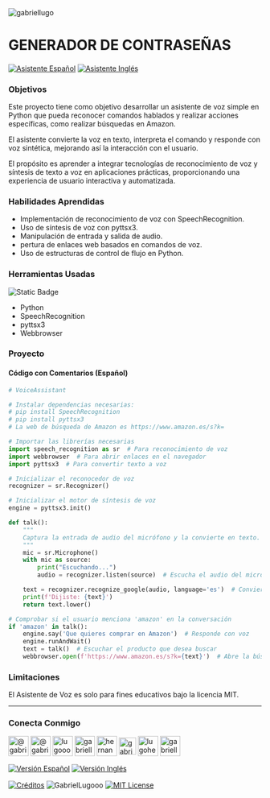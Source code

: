 <img align="center" src="https://media.licdn.com/dms/image/v2/D4D16AQGUNxQ7NSC05A/profile-displaybackgroundimage-shrink_350_1400/profile-displaybackgroundimage-shrink_350_1400/0/1738695150340?e=1744243200&v=beta&t=oXX-ixT9bR3dJcYCLv4KBs5wjKFoeP0524kFGHQMYmQ" alt="gabriellugo" />

# GENERADOR DE CONTRASEÑAS

<a href="https://github.com/GabrielLugooo/Voice-Assistant/blob/main/README%20Spanish.md" target="_blank" rel="noreferrer noopener"> <img align="center" src="https://img.shields.io/badge/Asistente%20Voz%20Español-000000" alt="Asistente Español" /></a>
<a href="https://github.com/GabrielLugooo/Voice-Assistant" target="_blank" rel="noreferrer noopener"> <img align="center" src="https://img.shields.io/badge/Asistente%20Voz%20Inglés-green" alt="Asistente Inglés" /></a>

### Objetivos

Este proyecto tiene como objetivo desarrollar un asistente de voz simple en Python que pueda reconocer comandos hablados y realizar acciones específicas, como realizar búsquedas en Amazon.

El asistente convierte la voz en texto, interpreta el comando y responde con voz sintética, mejorando así la interacción con el usuario.

El propósito es aprender a integrar tecnologías de reconocimiento de voz y síntesis de texto a voz en aplicaciones prácticas, proporcionando una experiencia de usuario interactiva y automatizada.

### Habilidades Aprendidas

- Implementación de reconocimiento de voz con SpeechRecognition.
- Uso de síntesis de voz con pyttsx3.
- Manipulación de entrada y salida de audio.
- pertura de enlaces web basados en comandos de voz.
- Uso de estructuras de control de flujo en Python.

### Herramientas Usadas

![Static Badge](https://img.shields.io/badge/Python-000000?logo=python&logoSize=auto)

- Python
- SpeechRecognition
- pyttsx3
- Webbrowser

### Proyecto

#### Código con Comentarios (Español)

```python
# VoiceAssistant

# Instalar dependencias necesarias:
# pip install SpeechRecognition
# pip install pyttsx3
# La web de búsqueda de Amazon es https://www.amazon.es/s?k=

# Importar las librerías necesarias
import speech_recognition as sr  # Para reconocimiento de voz
import webbrowser  # Para abrir enlaces en el navegador
import pyttsx3  # Para convertir texto a voz

# Inicializar el reconocedor de voz
recognizer = sr.Recognizer()

# Inicializar el motor de síntesis de voz
engine = pyttsx3.init()

def talk():
    """
    Captura la entrada de audio del micrófono y la convierte en texto.
    """
    mic = sr.Microphone()
    with mic as source:
        print("Escuchando...")
        audio = recognizer.listen(source)  # Escucha el audio del micrófono

    text = recognizer.recognize_google(audio, language='es')  # Convierte el audio en texto
    print(f'Dijiste: {text}')
    return text.lower()

# Comprobar si el usuario menciona 'amazon' en la conversación
if 'amazon' in talk():
    engine.say('Que quieres comprar en Amazon')  # Responde con voz
    engine.runAndWait()
    text = talk()  # Escuchar el producto que desea buscar
    webbrowser.open(f'https://www.amazon.es/s?k={text}')  # Abre la búsqueda en Amazon

```

### Limitaciones

El Asistente de Voz es solo para fines educativos bajo la licencia MIT.

---

<h3 align="left">Conecta Conmigo</h3>

<p align="left">
<a href="https://www.youtube.com/@gabriellugooo" target="_blank" rel="noreferrer noopener"> <img align="center" src="https://img.icons8.com/?size=50&id=55200&format=png" alt="@gabriellugooo" height="40" width="40" /></a>
<a href="http://www.tiktok.com/@gabriellugooo" target="_blank" rel="noreferrer noopener"> <img align="center" src="https://img.icons8.com/?size=50&id=118638&format=png" alt="@gabriellugooo" height="40" width="40" /></a>
<a href="https://instagram.com/lugooogabriel" target="_blank" rel="noreferrer noopener"> <img align="center" src="https://img.icons8.com/?size=50&id=32309&format=png" alt="lugooogabriel" height="40" width="40" /></a>
<a href="https://twitter.com/gabriellugo__" target="_blank" rel="noreferrer noopener"> <img align="center" src="https://img.icons8.com/?size=50&id=phOKFKYpe00C&format=png" alt="gabriellugo__" height="40" width="40" /></a>
<a href="https://www.linkedin.com/in/hernando-gabriel-lugo" target="_blank" rel="noreferrer noopener"> <img align="center" src="https://img.icons8.com/?size=50&id=8808&format=png" alt="hernando-gabriel-lugo" height="40" width="40" /></a>
<a href="https://github.com/GabrielLugooo" target="_blank" rel="noreferrer noopener"> <img align="center" src="https://img.icons8.com/?size=80&id=AngkmzgE6d3E&format=png" alt="gabriellugooo" height="34" width="34" /></a>
<a href="mailto:lugohernandogabriel@gmail.com"> <img align="center" src="https://img.icons8.com/?size=50&id=38036&format=png" alt="lugohernandogabriel@gmail.com" height="40" width="40" /></a>
<a href="https://linktr.ee/gabriellugooo" target="_blank" rel="noreferrer noopener"> <img align="center" src="https://simpleicons.org/icons/linktree.svg" alt="gabriellugooo" height="40" width="40" /></a>
</p>

<p align="left">
<a href="https://github.com/GabrielLugooo/GabrielLugooo/blob/main/Readme%20Spanish.md" target="_blank" rel="noreferrer noopener"> <img align="center" src="https://img.shields.io/badge/Versión%20Español-000000" alt="Versión Español" /></a>
<a href="https://github.com/GabrielLugooo/GabrielLugooo/blob/main/README.md" target="_blank" rel="noreferrer noopener"> <img align="center" src="https://img.shields.io/badge/Versión%20Inglés-Green" alt="Versión Inglés" /></a>

</p>

<a href="https://linktr.ee/gabriellugooo" target="_blank" rel="noreferrer noopener"> <img align="center" src="https://img.shields.io/badge/Créditos-Gabriel%20Lugo-green" alt="Créditos" /></a>
<img align="center" src="https://komarev.com/ghpvc/?username=GabrielLugoo&label=Vistas%20del%20Perfil&color=green&base=2000" alt="GabrielLugooo" />
<a href="" target="_blank" rel="noreferrer noopener"> <img align="center" src="https://img.shields.io/badge/License-MIT-green" alt="MIT License" /></a>
